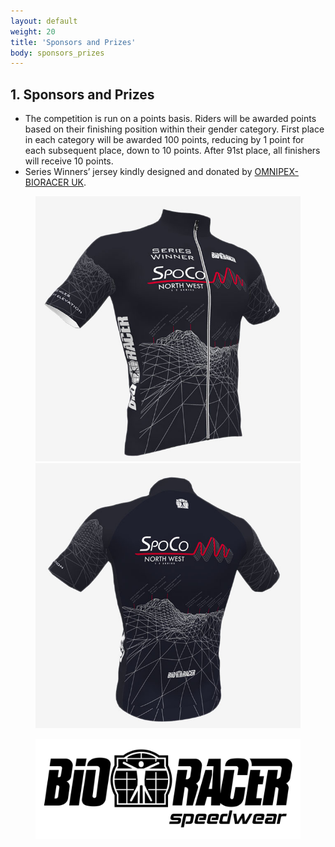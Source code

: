 ```yaml
---
layout: default
weight: 20
title: 'Sponsors and Prizes'
body: sponsors_prizes
---
```


## 1. Sponsors and Prizes

<ul class="content__list">
	<li class="content__list-item">The competition is run on a points basis. Riders will be awarded points based on their finishing position within their gender category. First place in each category will be awarded 100 points, reducing by 1 point for each subsequent place, down to 10 points. After 91st place, all finishers will receive 10 points.</li>
	<li class="content__list-item">Series Winners&rsquo; jersey kindly designed and donated by <a href="http://www.onimpex.co.uk/"><span class="nowrap">OMNIPEX-BIORACER UK</span></a>.</li>
</ul>

<figure class="fig">
	<picture class="fig__picture">
		<img class="fig__img" src="../img/prizes/SpoCo-NW-jersey-front.jpg" alt="SpoCo NW jersey (front)" />
	</picture>
	<picture class="fig__picture">
		<img class="fig__img" src="../img/prizes/SpoCo-NW-jersey-back.jpg" alt="SpoCo NW jersey (back)" />
	</picture>
</figure>

<figure class="fig fig--alt">
	<a href="http://www.onimpex.co.uk/"><img class="fig__img" src="../img/bioracer-barrier-bw.svg" data-fallback="../img/bioracer-barrier-bw.png" alt="Bioracer logo" /></a>
</figure>




